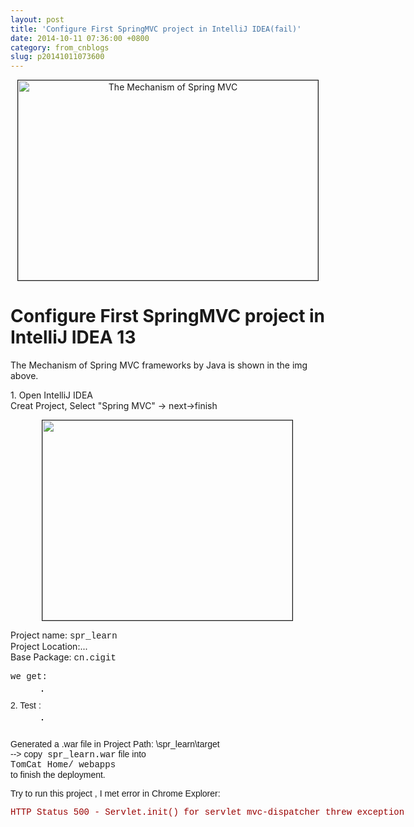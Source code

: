 ```yaml
---
layout: post
title: 'Configure First SpringMVC project in IntelliJ IDEA(fail)'
date: 2014-10-11 07:36:00 +0800
category: from_cnblogs
slug: p20141011073600
---
```



<div style="text-align:center"><img src="http://img.blog.csdn.net/20141011151418546?watermark/2/text/aHR0cDovL2Jsb2cuY3Nkbi5uZXQvc29uaWN0bA==/font/5a6L5L2T/fontsize/400/fill/I0JBQkFCMA==/dissolve/70/gravity/SouthEast" alt="The Mechanism of Spring MVC" border="1" width="480" height="320"></div>
<h1>Configure First SpringMVC project in IntelliJ IDEA 13</h1>
<p>The Mechanism of Spring MVC frameworks by Java is shown in the img above.</p>
<p>1. Open IntelliJ IDEA<br>
<span style="white-space:pre"></span>Creat Project, Select &quot;Spring MVC&quot; -&gt; next-&gt;finish</p>
<p><span style="white-space:pre"><img src="http://img.blog.csdn.net/20141011152006687?watermark/2/text/aHR0cDovL2Jsb2cuY3Nkbi5uZXQvc29uaWN0bA==/font/5a6L5L2T/fontsize/400/fill/I0JBQkFCMA==/dissolve/70/gravity/SouthEast" width="400" height="320" border="1" hspace="50" alt=""></span></p>
<p><span style="white-space:pre"></span>Project name: <span style="font-family:Courier New">
spr_learn</span><br>
<span style="white-space:pre"></span>Project Location:...<br>
<span style="white-space:pre"></span>Base Package: <span style="font-family:Courier New">
cn.cigit</span></p>
<p><span style="font-family:Courier New"><span style="white-space:pre"></span>we get:</span></p>
<p><span style="font-family:Courier New"><img src="http://img.blog.csdn.net/20141011152730791?watermark/2/text/aHR0cDovL2Jsb2cuY3Nkbi5uZXQvc29uaWN0bA==/font/5a6L5L2T/fontsize/400/fill/I0JBQkFCMA==/dissolve/70/gravity/SouthEast" border="1" hspace="50" alt=""><br>
</span></p>
<p><span style="font-family:Arial">2. Test :</span></p>
<p><img src="http://img.blog.csdn.net/20141011153725730?watermark/2/text/aHR0cDovL2Jsb2cuY3Nkbi5uZXQvc29uaWN0bA==/font/5a6L5L2T/fontsize/400/fill/I0JBQkFCMA==/dissolve/70/gravity/SouthEast" border="1" hspace="50" alt=""><br>
</p>
<p><span style="white-space:pre"><span style="font-family:Arial"><img src="" alt=""></span><span style="font-family:Arial; white-space:pre">
</span><span style="font-family:Arial">Generated a .war file in Project Path: \spr_learn\target&nbsp;</span></span><span style="font-family:Arial; white-space:pre"><span style="white-space:pre">
</span>--&gt; copy</span><span style="font-family:Courier New; white-space:pre"> spr_learn.war</span><span style="font-family:Arial; white-space:pre"> file into
</span><span style="font-family:Courier New; white-space:pre">TomCat Home/ webapps
</span><span style="font-family:Arial; white-space:pre">to finish the deployment.</span></p>
<p><span style="white-space:pre"><span style="font-family:Arial"><span style="white-space:pre"></span>Try to run this project , I met error in Chrome Explorer:</span></span></p>
<p><span style="white-space:pre"><span style="white-space:pre"><span style="font-family:Arial"></span><span style="font-family:Courier New; color:#990000">HTTP Status 500 - Servlet.init() for servlet mvc-dispatcher threw exception</span></span></span></p>
<p><span style="font-family:Arial"><span style="white-space:pre"><span style="white-space:pre"></span></span></span></p>
<p><span style="font-family:Courier New"><br>
</span></p>
<p><br>
</p>
   
